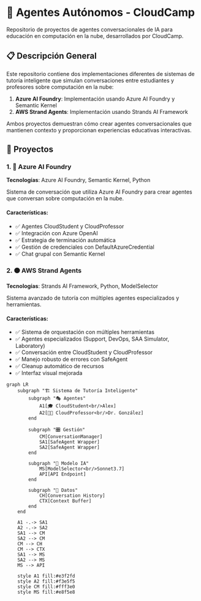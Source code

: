 # 🤖 Agentes Autónomos - CloudCamp

Repositorio de proyectos de agentes conversacionales de IA para educación en computación en la nube, desarrollados por CloudCamp.

## 📋 Descripción General

Este repositorio contiene dos implementaciones diferentes de sistemas de tutoría inteligente que simulan conversaciones entre estudiantes y profesores sobre computación en la nube:

1. **Azure AI Foundry**: Implementación usando Azure AI Foundry y Semantic Kernel
2. **AWS Strand Agents**: Implementación usando Strands AI Framework

Ambos proyectos demuestran cómo crear agentes conversacionales que mantienen contexto y proporcionan experiencias educativas interactivas.


## 🚀 Proyectos

### 1. 🔵 Azure AI Foundry

**Tecnologías**: Azure AI Foundry, Semantic Kernel, Python

Sistema de conversación que utiliza Azure AI Foundry para crear agentes que conversan sobre computación en la nube.

#### Características:
- ✅ Agentes CloudStudent y CloudProfessor
- ✅ Integración con Azure OpenAI
- ✅ Estrategia de terminación automática
- ✅ Gestión de credenciales con DefaultAzureCredential
- ✅ Chat grupal con Semantic Kernel



### 2. 🟠 AWS Strand Agents

**Tecnologías**: Strands AI Framework, Python, ModelSelector

Sistema avanzado de tutoría con múltiples agentes especializados y herramientas.

#### Características:
- ✅ Sistema de orquestación con múltiples herramientas
- ✅ Agentes especializados (Support, DevOps, SAA Simulator, Laboratory)
- ✅ Conversación entre CloudStudent y CloudProfessor
- ✅ Manejo robusto de errores con SafeAgent
- ✅ Cleanup automático de recursos
- ✅ Interfaz visual mejorada

```mermaid
graph LR
    subgraph "🏗️ Sistema de Tutoría Inteligente"
        subgraph "🎭 Agentes"
            A1[🎓 CloudStudent<br/>Alex]
            A2[👨‍🏫 CloudProfessor<br/>Dr. González]
        end
        
        subgraph "🎛️ Gestión"
            CM[ConversationManager]
            SA1[SafeAgent Wrapper]
            SA2[SafeAgent Wrapper]
        end
        
        subgraph "🧠 Modelo IA"
            MS[ModelSelector<br/>Sonnet3.7]
            API[API Endpoint]
        end
        
        subgraph "💾 Datos"
            CH[Conversation History]
            CTX[Context Buffer]
        end
    end
    
    A1 -.-> SA1
    A2 -.-> SA2
    SA1 --> CM
    SA2 --> CM
    CM --> CH
    CM --> CTX
    SA1 --> MS
    SA2 --> MS
    MS --> API
    
    style A1 fill:#e3f2fd
    style A2 fill:#f3e5f5
    style CM fill:#fff3e0
    style MS fill:#e8f5e8
```
